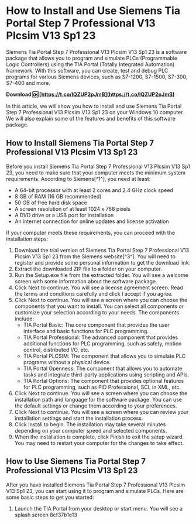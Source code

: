 
 
# How to Install and Use Siemens Tia Portal Step 7 Professional V13 Plcsim V13 Sp1 23
  
Siemens Tia Portal Step 7 Professional V13 Plcsim V13 Sp1 23 is a software package that allows you to program and simulate PLCs (Programmable Logic Controllers) using the TIA Portal (Totally Integrated Automation) framework. With this software, you can create, test and debug PLC programs for various Siemens devices, such as S7-1200, S7-1500, S7-300, S7-400 and more.
 
**Download 🆗 [https://t.co/lQZUP2pJmB](https://t.co/lQZUP2pJmB)**


  
In this article, we will show you how to install and use Siemens Tia Portal Step 7 Professional V13 Plcsim V13 Sp1 23 on your Windows 10 computer. We will also explain some of the features and benefits of this software package.
  
## How to Install Siemens Tia Portal Step 7 Professional V13 Plcsim V13 Sp1 23
  
Before you install Siemens Tia Portal Step 7 Professional V13 Plcsim V13 Sp1 23, you need to make sure that your computer meets the minimum system requirements. According to Siemens[^1^], you need at least:
  
- A 64-bit processor with at least 2 cores and 2.4 GHz clock speed
- 8 GB of RAM (16 GB recommended)
- 50 GB of free hard disk space
- A screen resolution of at least 1024 x 768 pixels
- A DVD drive or a USB port for installation
- An internet connection for online updates and license activation

If your computer meets these requirements, you can proceed with the installation steps:

1. Download the trial version of Siemens Tia Portal Step 7 Professional V13 Plcsim V13 Sp1 23 from the Siemens website[^3^]. You will need to register and provide some personal information to get the download link.
2. Extract the downloaded ZIP file to a folder on your computer.
3. Run the Setup.exe file from the extracted folder. You will see a welcome screen with some information about the software package.
4. Click Next to continue. You will see a license agreement screen. Read the terms and conditions carefully and click I accept if you agree.
5. Click Next to continue. You will see a screen where you can choose the components that you want to install. You can select all components or customize your selection according to your needs. The components include:
    - TIA Portal Basic: The core component that provides the user interface and basic functions for PLC programming.
    - TIA Portal Professional: The advanced component that provides additional functions for PLC programming, such as safety, motion control, distributed I/O, etc.
    - TIA Portal PLCSIM: The component that allows you to simulate PLC programs without a physical device.
    - TIA Portal Openness: The component that allows you to automate tasks and integrate third-party applications using scripting and APIs.
    - TIA Portal Options: The component that provides optional features for PLC programming, such as PID Professional, SCL in XML, etc.
6. Click Next to continue. You will see a screen where you can choose the installation path and language for the software package. You can use the default settings or change them according to your preferences.
7. Click Next to continue. You will see a screen where you can review your installation settings and start the installation process.
8. Click Install to begin. The installation may take several minutes depending on your computer speed and selected components.
9. When the installation is complete, click Finish to exit the setup wizard. You may need to restart your computer for the changes to take effect.

## How to Use Siemens Tia Portal Step 7 Professional V13 Plcsim V13 Sp1 23
  
After you have installed Siemens Tia Portal Step 7 Professional V13 Plcsim V13 Sp1 23, you can start using it to program and simulate PLCs. Here are some basic steps to get you started:

1. Launch the TIA Portal from your desktop or start menu. You will see a splash screen 8cf37b1e13


